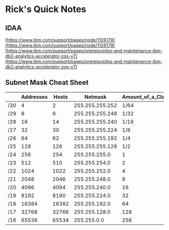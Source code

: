 # Rick's Quick Notes
## IDAA
[https://www.ibm.com/support/pages/node/1126179](https://www.ibm.com/support/pages/node/1126179)
[https://www.ibm.com/support/pages/prerequisites-and-maintenance-ibm-db2-analytics-accelerator-zos-v7](https://www.ibm.com/support/pages/prerequisites-and-maintenance-ibm-db2-analytics-accelerator-zos-v7)


## Subnet Mask Cheat Sheet

||Addresses|Hosts|Netmask|Amount_of_a_Class_C|
|---|---|---|---|---|
|/30|4|2|255.255.255.252|1/64|
|/29|8|6|255.255.255.248|1/32|
|/28|16|14|255.255.255.240|1/16|
|/27|32|30|255.255.255.224|1/8|
|/26|64|62|255.255.255.192|1/4|
|/25|128|126|255.255.255.128|1/2|
|/24|256|254|255.255.255.0|1|
|/23|512|510|255.255.254.0|2|
|/22|1024|1022|255.255.252.0|4|
|/21|2048|2046|255.255.248.0|8|
|/20|4096|4094|255.255.240.0|16|
|/19|8192|8190|255.255.224.0|32|
|/18|16384|16382|255.255.192.0|64|
|/17|32768|32766|255.255.128.0|128|
|/16|65536|65534|255.255.0.0|256|
